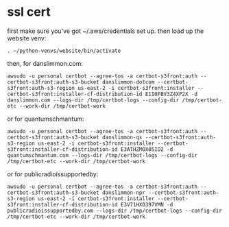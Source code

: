 # ssl cert

first make sure you've got ~/.aws/credentials set up. then load up the website venv:

```
. ~/python-venvs/website/bin/activate
```

then, for danslimmon.com:

```
awsudo -u personal certbot --agree-tos -a certbot-s3front:auth --certbot-s3front:auth-s3-bucket danslimmon-dotcom --certbot-s3front:auth-s3-region us-east-2 -i certbot-s3front:installer --certbot-s3front:installer-cf-distribution-id E1I0FBV3Z4XP2X -d danslimmon.com --logs-dir /tmp/certbot-logs --config-dir /tmp/certbot-etc --work-dir /tmp/certbot-work
```

or for quantumschmantum:

```
awsudo -u personal certbot --agree-tos -a certbot-s3front:auth --certbot-s3front:auth-s3-bucket danslimmon-qs --certbot-s3front:auth-s3-region us-east-2 -i certbot-s3front:installer --certbot-s3front:installer-cf-distribution-id E3ATHZMOX05IO2 -d quantumschmantum.com --logs-dir /tmp/certbot-logs --config-dir /tmp/certbot-etc --work-dir /tmp/certbot-work
```

or for publicradioissupportedby:

```
awsudo -u personal certbot --agree-tos -a certbot-s3front:auth --certbot-s3front:auth-s3-bucket danslimmon-npr --certbot-s3front:auth-s3-region us-east-2 -i certbot-s3front:installer --certbot-s3front:installer-cf-distribution-id E3V71HXO397VMN -d publicradioissupportedby.com --logs-dir /tmp/certbot-logs --config-dir /tmp/certbot-etc --work-dir /tmp/certbot-work
```
